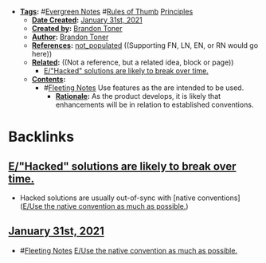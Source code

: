 - **[Tags](<../Tags.md>):** #[Evergreen Notes](<../Evergreen Notes.md>) #[Rules of Thumb](<../Rules of Thumb.md>) [Principles](<../Principles.md>)
    - **[Date Created](<../Date Created.md>):** [January 31st, 2021](<../January 31st, 2021.md>)
    - **[Created by](<../Created by.md>):** [Brandon Toner](<../Brandon Toner.md>)
    - **[Author](<../Author.md>):** [Brandon Toner](<../Brandon Toner.md>)
    - **[References](<../References.md>):** [not_populated](<../not_populated.md>) ((Supporting FN, LN, EN, or RN would go here))
    - **[Related](<../Related.md>):**  ((Not a reference, but a related idea, block or page))
        - [E/"Hacked" solutions are likely to break over time.](<../E/"Hacked" solutions are likely to break over time..md>)
    - **[Contents](<../Contents.md>):**
        - #[Fleeting Notes](<../Fleeting Notes.md>) Use features as the are intended to be used.
            - **[Rationale](<../Rationale.md>):** As the product develops, it is likely that enhancements will be in relation to established conventions.

# Backlinks
## [E/"Hacked" solutions are likely to break over time.](<E/"Hacked" solutions are likely to break over time..md>)
- Hacked solutions are usually out-of-sync with [native conventions]([E/Use the native convention as much as possible.](<../E/Use the native convention as much as possible..md>))

## [January 31st, 2021](<January 31st, 2021.md>)
- #[Fleeting Notes](<../Fleeting Notes.md>) [E/Use the native convention as much as possible.](<../E/Use the native convention as much as possible..md>)

